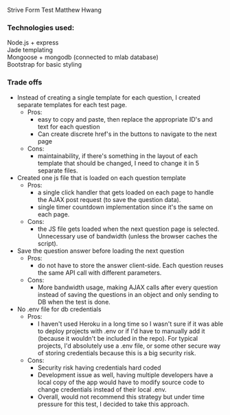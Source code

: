 Strive Form Test
Matthew Hwang

### Technologies used:
Node.js + express  
Jade templating  
Mongoose + mongodb (connected to mlab database)  
Bootstrap for basic styling  

### Trade offs
- Instead of creating a single template for each question, I created separate templates for each test page.
    - Pros: 
        - easy to copy and paste, then replace the appropriate ID's and text for each question
        - Can create discrete href's in the buttons to navigate to the next page 
    - Cons: 
        - maintainability, if there's something in the layout of each template that should be changed, I need to change it in 5 separate files.
- Created one js file that is loaded on each question template
    - Pros:
        - a single click handler that gets loaded on each page to handle the AJAX post request (to save the question data).
        - single timer countdown implementation since it's the same on each page.
    - Cons:
        - the JS file gets loaded when the next question page is selected. Unnecessary use of bandwidth (unless the browser caches the script).
- Save the question answer before loading the next question
    - Pros:
        - do not have to store the answer client-side. Each question reuses the same API call with different parameters. 
    - Cons:
        - More bandwidth usage, making AJAX calls after every question instead of saving the questions in an object and only sending to DB when the test is done. 
- No .env file for db credentials
    - Pros:
        - I haven't used Heroku in a long time so I wasn't sure if it was able to deploy projects with .env or if I'd have to manually add it (because it wouldn't be included in the repo). For typical projects, I'd absolutely use a .env file, or some other secure way of storing credentials because this is a big security risk. 
    - Cons:
        - Security risk having credentials hard coded
        - Development issue as well, having multiple developers have a local copy of the app would have to modify source code to change credentials instead of their local .env. 
        - Overall, would not recommend this strategy but under time pressure for this test, I decided to take this approach. 

